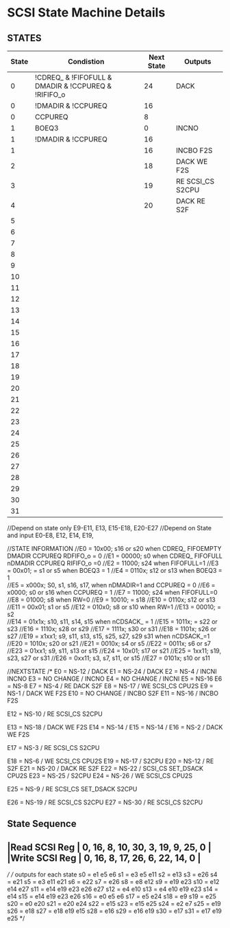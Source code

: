 # SCSI State Machine Details

## STATES

| State | Condistion                                          | Next State | Outputs          |
| ----- | --------------------------------------------------- | ---------- | ---------------- |
| 0     | !CDREQ_ & !FIFOFULL & DMADIR & !CCPUREQ & !RIFIFO_o | 24         | DACK             |
| 0     | !DMADIR & !CCPUREQ                                  | 16         |                  |
| 0     | CCPUREQ                                             | 8          |                  |
| 1     | BOEQ3                                               | 0          | INCNO            |
| 1     | !DMADIR & !CCPUREQ                                  | 16         |                  |
| 1     |                                                     | 16         | INCBO F2S        |
| 2     |                                                     | 18         | DACK WE F2S      |
| 3     |                                                     | 19         | RE SCSI_CS S2CPU |
| 4     |                                                     | 20         | DACK RE S2F      |
| 5     |                                                     |            |                  |
| 6     |                                                     |            |                  |
| 7     |                                                     |            |                  |
| 8     |                                                     |            |                  |
| 9     |                                                     |            |                  |
| 10    |                                                     |            |                  |
| 11    |                                                     |            |                  |
| 12    |                                                     |            |                  |
| 13    |                                                     |            |                  |
| 14    |                                                     |            |                  |
| 15    |                                                     |            |                  |
| 16    |                                                     |            |                  |
| 17    |                                                     |            |                  |
| 18    |                                                     |            |                  |
| 19    |                                                     |            |                  |
| 20    |                                                     |            |                  |
| 21    |                                                     |            |                  |
| 22    |                                                     |            |                  |
| 23    |                                                     |            |                  |
| 24    |                                                     |            |                  |
| 25    |                                                     |            |                  |
| 26    |                                                     |            |                  |
| 27    |                                                     |            |                  |
| 28    |                                                     |            |                  |
| 29    |                                                     |            |                  |
| 30    |                                                     |            |                  |
| 31    |                                                     |            |                  |




//Depend on state only E9-E11, E13, E15-E18, E20-E27
//Depend on State and input E0-E8, E12, E14, E19,

//STATE INFORMATION
//E0  = 10x00; s16 or s20 when CDREQ_ FIFOEMPTY DMADIR CCPUREQ RDFIFO_o = 0 
//E1  = 00000; s0 when CDREQ_ FIFOFULL nDMADIR  CCPUREQ RIFIFO_o =0
//E2  = 11000; s24 when FIFOFULL=1
//E3  = 00x01; = s1 or s5 when BOEQ3 = 1
//E4  = 0110x; s12 or s13 when BOEQ3 = 1   
//E5  = x000x; S0, s1, s16, s17, when nDMADIR=1 and CCPUREQ = 0
//E6  = x0000; s0 or s16 when CCPUREQ = 1
//E7  = 11000; s24 when FIFOFULL=0
//E8  = 01000; s8 when RW=0
//E9  = 10010; = s18
//E10 = 0110x; s12 or s13
//E11 = 00x01; s1 or s5
//E12 = 010x0; s8 or s10 when RW=1
//E13 = 00010; = s2     
//E14 = 01x1x; s10, s11, s14, s15 when nCDSACK_ = 1
//E15 = 1011x; = s22 or s23
//E16 = 1110x; s28 or s29
//E17 = 1111x; s30 or s31
//E18 = 1101x; s26 or s27
//E19 = x1xx1; s9, s11, s13, s15, s25, s27, s29 s31 when nCDSACK_=1
//E20 = 1010x; s20 or s21
//E21 = 0010x; s4 or s5
//E22 = 0011x; s6 or s7
//E23 = 01xx1; s9, s11, s13 or s15
//E24 = 10x01; s17 or s21
//E25 = 1xx11; s19, s23, s27 or  s31
//E26 = 0xx11; s3, s7, s11, or s15
//E27 = 0101x; s10 or s11

//NEXTSTATE
/*
E0  = NS-12       / DACK
E1  = NS-24       / DACK
E2  = NS-4        / INCNI INCNO
E3  = NO CHANGE   / INCNO
E4  = NO CHANGE   / INCNI
E5  = NS-16
E6  = NS-8
E7  = NS-4        / RE DACK S2F
E8  = NS-17       / WE SCSI_CS CPU2S
E9  = NS-1        / DACK WE F2S
E10 = NO CHANGE   / INCBO S2F
E11 = NS-16       / INCBO F2S

E12 = NS-10       / RE SCSI_CS S2CPU

E13 = NS-18       / DACK WE F2S
E14 = NS-14       / 
E15 = NS-14       /
E16 = NS-2        / DACK WE F2S

E17 = NS-3        / RE SCSI_CS S2CPU

E18 = NS-6        / WE SCSI_CS CPU2S
E19 = NS-17       / S2CPU
E20 = NS-12       / RE S2F
E21 = NS-20       / DACK RE S2F
E22 = NS-22       / SCSI_CS SET_DSACK CPU2S
E23 = NS-25       / S2CPU
E24 = NS-26       / WE SCSI_CS CPU2S

E25 = NS-9        / RE SCSI_CS SET_DSACK S2CPU

E26 = NS-19       / RE SCSI_CS S2CPU
E27 = NS-30       / RE SCSI_CS S2CPU


State Sequence
------------------------------------------------------
|Read SCSI Reg  | 0, 16, 8, 10, 30, 3, 19, 9, 25, 0  |
|Write SCSI Reg | 0, 16, 8, 17, 26, 6, 22, 14, 0     |
------------------------------------------------------


*/
/* outputs for each state
s0 = e1 e5 e6
s1 = e3 e5 e11
s2 = e13
s3 = e26
s4 = e21
s5 = e3 e11 e21
s6 = e22
s7 = e26
s8 = e8 e12
s9 = e19 e23
s10 = e12 e14 e27
s11 = e14 e19 e23 e26 e27 
s12 = e4 e10
s13 = e4 e10 e19 e23
s14 = e14
s15 = e14 e19 e23 e26
s16 = e0 e5 e6
s17 = e5 e24
s18 = e9
s19 = e25
s20 = e0 e20
s21 = e20 e24
s22 = e15
s23 = e15 e25
s24 = e2 e7
s25 = e19
s26 = e18
s27 = e18 e19 e15
s28 = e16
s29 = e16 e19
s30 = e17
s31 = e17 e19 e25
*/
